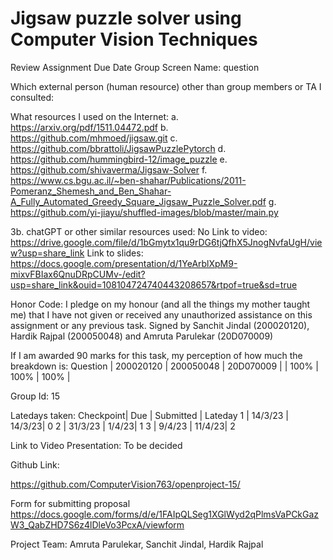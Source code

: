 # Jigsaw puzzle solver using Computer Vision Techniques

Review Assignment Due Date
Group Screen Name: question

Which external person (human resource) other than group members or TA I consulted:

What resources I used on the Internet: a. https://arxiv.org/pdf/1511.04472.pdf b. https://github.com/mhmoed/jigsaw.git c. https://github.com/bbrattoli/JigsawPuzzlePytorch d. https://github.com/hummingbird-12/image_puzzle e. https://github.com/shivaverma/Jigsaw-Solver f. https://www.cs.bgu.ac.il/~ben-shahar/Publications/2011-Pomeranz_Shemesh_and_Ben_Shahar-A_Fully_Automated_Greedy_Square_Jigsaw_Puzzle_Solver.pdf g. https://github.com/yi-jiayu/shuffled-images/blob/master/main.py

3b. chatGPT or other similar resources used: No Link to video: https://drive.google.com/file/d/1bGmytx1qu9rDG6tjQfhX5JnogNvfaUgH/view?usp=share_link Link to slides: https://docs.google.com/presentation/d/1YeArblXpM9-mixvFBIax6QnuDRpCUMv-/edit?usp=share_link&ouid=108104724740443208657&rtpof=true&sd=true

Honor Code:
I pledge on my honour (and all the things my mother taught me) that I have not given or received any unauthorized assistance on this assignment or any previous task.
Signed by Sanchit Jindal (200020120), Hardik Rajpal (200050048) and Amruta Parulekar (20D070009)

If I am awarded 90 marks for this task, my perception of how much the breakdown is:
Question | 200020120 | 200050048 | 20D070009 | | 100% | 100% | 100% |

Group Id: 15

Latedays taken: Checkpoint| Due | Submitted | Lateday 1 | 14/3/23 | 14/3/23| 0 2 | 31/3/23 | 1/4/23| 1 3 | 9/4/23 | 11/4/23| 2

Link to Video Presentation: To be decided

Github Link:

https://github.com/ComputerVision763/openproject-15/

Form for submitting proposal https://docs.google.com/forms/d/e/1FAIpQLSeg1XGlWyd2qPlmsVaPCkGazW3_QabZHD7S6z4lDleVo3PcxA/viewform

Project Team: Amruta Parulekar, Sanchit Jindal, Hardik Rajpal
